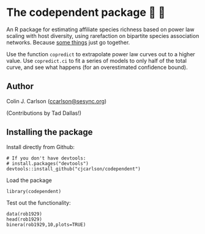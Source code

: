 # The codependent package :bee: :blossom:
An R package for estimating affiliate species richness based on power law scaling with host diversity, using rarefaction on bipartite species association networks. Because [some things](https://www.manrepeller.com/2018/05/gilmore-girls-and-codependency.html) just go together.

Use the function `copredict` to extrapolate power law curves out to a higher value. Use `copredict.ci` to fit a series of models to only half of the total curve, and see what happens (for an overestimated confidence bound).

Author
----------

Colin J. Carlson (ccarlson@sesync.org)

(Contributions by Tad Dallas!)

Installing the package
----------------------

Install directly from Github:

``` {r, setup, echo = FALSE, message = FALSE}
# If you don't have devtools:
# install.packages("devtools")
devtools::install_github("cjcarlson/codependent")
```

Load the package

``` {r dataset, message=FALSE}
library(codependent)
```

Test out the functionality:


``` {r dataset, message=FALSE}
data(rob1929)
head(rob1929)
binera(rob1929,10,plots=TRUE)
```
